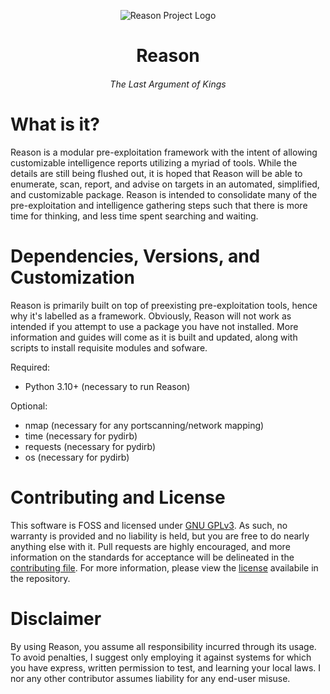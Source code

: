 <p align="center">
  <img alt="Reason Project Logo" src="https://i.imgur.com/SfreqDs.png">
</p>
<h1 align="center">Reason</h3>
<h6 align="center">The Last Argument of Kings</h3>

# What is it?
Reason is a modular pre-exploitation framework with the intent of allowing customizable intelligence reports utilizing a myriad of tools.
While the details are still being flushed out, it is hoped that Reason will be able to enumerate, scan, report, and advise on targets in an automated,
simplified, and customizable package. Reason is intended to consolidate many of the pre-exploitation and intelligence gathering steps such that there
is more time for thinking, and less time spent searching and waiting. 

# Dependencies, Versions, and Customization
Reason is primarily built on top of preexisting pre-exploitation tools, hence why it's labelled as a framework. Obviously, Reason will not work as intended if you attempt to use a package you have not installed. More information and guides will come as it is built and updated, along with scripts to install requisite modules and sofware.

Required:
- Python 3.10+ (necessary to run Reason)

Optional:
- nmap (necessary for any portscanning/network mapping)
- time (necessary for pydirb)
- requests (necessary for pydirb)
- os (necessary for pydirb)

# Contributing and License
This software is FOSS and licensed under [GNU GPLv3](https://www.gnu.org/licenses/quick-guide-gplv3). As such, no warranty is provided and no liability is held, but you are free to do nearly anything else with it. Pull requests are highly encouraged, and more information on the standards for acceptance will be delineated in the [contributing file](contributing.md). For more information, please view the [license](LICENSE) availabile in the repository.

# Disclaimer
By using Reason, you assume all responsibility incurred through its usage. To avoid penalties, I suggest only employing it against systems for which you
have express, written permission to test, and learning your local laws. I nor any other contributor assumes liability for any end-user misuse. 
